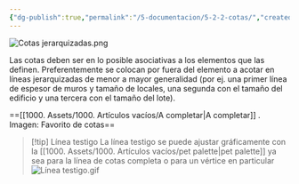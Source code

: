 ```yaml
---
{"dg-publish":true,"permalink":"/5-documentacion/5-2-2-cotas/","created":"2024-12-27T13:46:47.400-03:00","updated":"2025-01-28T19:22:06.576-03:00"}
---
```


![Cotas jerarquizadas.png](/img/user/1000.%20Assets/1000.%20Im%C3%A1genes/Cotas%20jerarquizadas.png)

Las cotas deben ser en lo posible asociativas a los elementos que las definen. Preferentemente se colocan por fuera del elemento a acotar en líneas jerarquizadas de menor a mayor generalidad (por ej. una primer línea de espesor de muros y tamaño de locales, una segunda con el tamaño del edificio y una tercera con el tamaño del lote).

==[[1000. Assets/1000. Artículos vacíos/A completar\|A completar]] . Imagen: Favorito de cotas==

> [!tip] Línea testigo
> La línea testigo se puede ajustar gráficamente con la [[1000. Assets/1000. Artículos vacíos/pet palette\|pet palette]] ya sea para la línea de cotas completa o para un vértice en particular
> ![Línea testigo.gif](/img/user/1000.%20Assets/1000.%20Animaciones/L%C3%ADnea%20testigo.gif)
